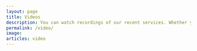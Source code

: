 ```yaml
---
layout: page
title: Videos
description: You can watch recordings of our recent services. Whether you missed a service or want to revisit a sermon, these videos offer a way to stay connected with our community and grow in your faith. Join us in worship, wherever you are!
permalink: /video/
image: 
articles: video
---
```




